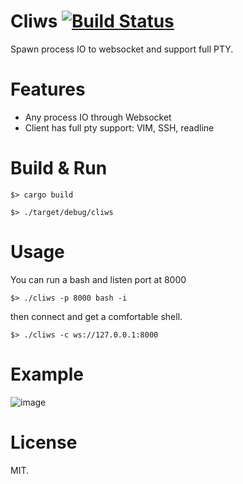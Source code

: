 # Cliws [![Build Status](https://app.travis-ci.com/b23r0/Cliws.svg?branch=main)](https://app.travis-ci.com/b23r0/Cliws)
Spawn process IO to websocket and support full PTY.

# Features

* Any process IO through Websocket
* Client has full pty support: VIM, SSH, readline

# Build & Run

`$> cargo build`

`$> ./target/debug/cliws`

# Usage

You can run a bash and listen port at 8000

`$> ./cliws -p 8000 bash -i`

then connect and get a comfortable shell.

`$> ./cliws -c ws://127.0.0.1:8000`

# Example

![image]( https://github.com/b23r0/Cliws/blob/main/example/cliws-vim.gif)

# License

MIT.
